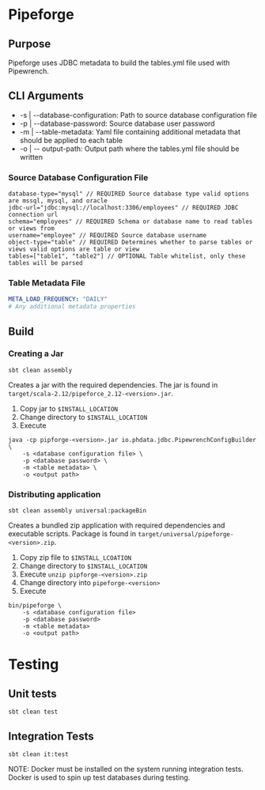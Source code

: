 # Pipeforge

## Purpose
Pipeforge uses JDBC metadata to build the tables.yml file used with Pipewrench.

## CLI Arguments
- -s | --database-configuration: Path to source database configuration file
- -p | --database-password: Source database user password
- -m | --table-metadata: Yaml file containing additional metadata that should be applied to each table
- -o | -- output-path: Output path where the tables.yml file should be written

### Source Database Configuration File
```hocon
database-type="mysql" // REQUIRED Source database type valid options are mssql, mysql, and oracle
jdbc-url="jdbc:mysql://localhost:3306/employees" // REQUIRED JDBC connection url
schema="employees" // REQUIRED Schema or database name to read tables or views from
username="employee" // REQUIRED Source database username
object-type="table" // REQUIRED Determines whether to parse tables or views valid options are table or view
tables=["table1", "table2"] // OPTIONAL Table whitelist, only these tables will be parsed
```

### Table Metadata File
```yaml
META_LOAD_FREQUENCY: "DAILY"
# Any additional metadata properties
```

## Build

### Creating a Jar

```sbtshell
sbt clean assembly
```

Creates a jar with the required dependencies.  The jar is found in  `target/scala-2.12/pipeforce_2.12-<version>.jar`.

1. Copy jar to `$INSTALL_LOCATION`
2. Change directory to `$INSTALL_LOCATION`
3. Execute 
```
java -cp pipforge-<version>.jar io.phdata.jdbc.PipewrenchConfigBuilder \
    -s <database configuration file> \
    -p <database password> \
    -m <table metadata> \
    -o <output path>
```

### Distributing application

```sbtshell
sbt clean assembly universal:packageBin
```
Creates a bundled zip application with required dependencies and executable scripts.  Package is found in `target/universal/pipeforge-<version>.zip`.

1. Copy zip file to `$INSTALL_LCOATION`
2. Change directory to `$INSTALL_LOCATION`
3. Execute `unzip pipforge-<version>.zip`
4. Change directory into `pipeforge-<version>`
5. Execute 
```
bin/pipeforge \
    -s <database configuration file>
    -p <database password>
    -m <table metadata>
    -o <output path> 
```
# Testing

## Unit tests

```sbtshell
sbt clean test
```

## Integration Tests

```sbtshell
sbt clean it:test
```

NOTE: Docker must be installed on the system running integration tests.  Docker is used to spin up test databases during testing.
